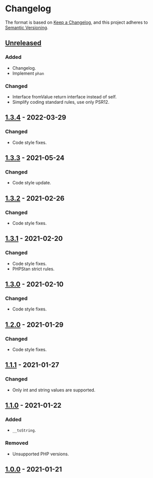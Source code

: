 # Changelog

The format is based on [Keep a Changelog](https://keepachangelog.com/en/1.0.0/),
and this project adheres to [Semantic Versioning](https://semver.org/spec/v2.0.0.html).

## [Unreleased]

### Added
- Changelog.
- Implement `phan`

### Changed
- Interface fromValue return interface instead of self.
- Simplify coding standard rules, use only PSR12.

## [1.3.4] - 2022-03-29

### Changed
- Code style fixes.

## [1.3.3] - 2021-05-24

### Changed

- Code style update.

## [1.3.2] - 2021-02-26

### Changed
- Code style fixes.

## [1.3.1] - 2021-02-20

### Changed
- Code style fixes.
- PHPStan strict rules.

## [1.3.0] - 2021-02-10

### Changed
- Code style fixes.

## [1.2.0] - 2021-01-29

### Changed
- Code style fixes.

## [1.1.1] - 2021-01-27

### Changed
- Only int and string values are supported.

## [1.1.0] - 2021-01-22

### Added
- `__toString`.

### Removed
- Unsupported PHP versions.

## [1.0.0] - 2021-01-21

[Unreleased]: https://github.com/webservco/constant-value-class/compare/v1.3.4...HEAD
[1.3.4]: https://github.com/webservco/constant-value-class/compare/v1.3.3...v1.3.4
[1.3.3]: https://github.com/webservco/constant-value-class/compare/v1.3.2...v1.3.3
[1.3.2]: https://github.com/webservco/constant-value-class/compare/v1.3.1...v1.3.2
[1.3.1]: https://github.com/webservco/constant-value-class/compare/v1.3.0...v1.3.1
[1.3.0]: https://github.com/webservco/constant-value-class/compare/v1.2.0...v1.3.0
[1.2.0]: https://github.com/webservco/constant-value-class/compare/v1.1.1...v1.2.0
[1.1.1]: https://github.com/webservco/constant-value-class/compare/v1.1.0...v1.1.1
[1.1.0]: https://github.com/webservco/constant-value-class/compare/v1.0.0...v1.1.0
[1.0.0]: https://github.com/webservco/constant-value-class/releases/tag/v1.0.0
